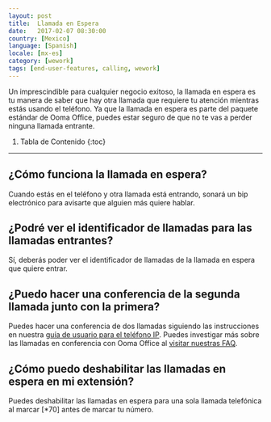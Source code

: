 ```yaml
---
layout: post
title:  Llamada en Espera
date:   2017-02-07 08:30:00
country: [Mexico]
language: [Spanish]
locale: [mx-es]
category: [wework]
tags: [end-user-features, calling, wework]
---
```


Un imprescindible para cualquier negocio exitoso, la llamada en espera es tu manera de saber que hay otra llamada que requiere tu atención mientras estás usando el teléfono. Ya que la llamada en espera es parte del paquete estándar de Ooma Office, puedes estar seguro de que no te vas a perder ninguna llamada entrante.

1. Tabla de Contenido
{:toc}
* * *

## ¿Cómo funciona la llamada en espera?

Cuando estás en el teléfono y otra llamada está entrando, sonará un bip electrónico para avisarte que alguien más quiere hablar.

## ¿Podré ver el identificador de llamadas para las llamadas entrantes?

Sí, deberás poder ver el identificador de llamadas de la llamada en espera que quiere entrar.

## ¿Puedo hacer una conferencia de la segunda llamada junto con la primera?

Puedes hacer una conferencia de dos llamadas siguiendo las instrucciones en nuestra [guía de usuario para el teléfono IP](office/yealink-user-guide#three-way-call-conferencing). Puedes investigar más sobre las llamadas en conferencia con Ooma Office al [visitar nuestras FAQ](/mx/es/three-way-call-conferencing).

## ¿Cómo puedo deshabilitar las llamadas en espera en mi extensión?

Puedes deshabilitar las llamadas en espera para una sola llamada telefónica al marcar [*70] antes de marcar tu número.
